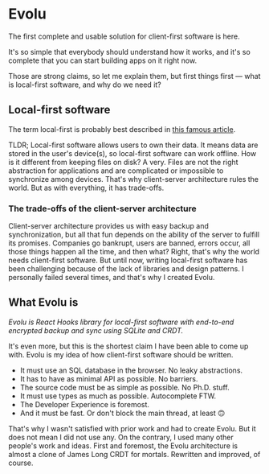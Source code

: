 # Evolu

The first complete and usable solution for client-first software is here.

It's so simple that everybody should understand how it works, and it's so complete that you can start building apps on it right now.

Those are strong claims, so let me explain them, but first things first — what is local-first software, and why do we need it?

## Local-first software

The term local-first is probably best described in [this famous article](https://www.inkandswitch.com/local-first/).

TLDR; Local-first software allows users to own their data. It means data are stored in the user's device(s), so local-first software can work offline. How is it different from keeping files on disk? A very. Files are not the right abstraction for applications and are complicated or impossible to synchronize among devices. That's why client-server architecture rules the world. But as with everything, it has trade-offs.

### The trade-offs of the client-server architecture

Client-server architecture provides us with easy backup and synchronization, but all that fun depends on the ability of the server to fulfill its promises. Companies go bankrupt, users are banned, errors occur, all those things happen all the time, and then what? Right, that's why the world needs client-first software. But until now, writing local-first software has been challenging because of the lack of libraries and design patterns. I personally failed several times, and that's why I created Evolu.

## What Evolu is

*Evolu is React Hooks library for local-first software with end-to-end encrypted backup and sync using SQLite and CRDT.*

It's even more, but this is the shortest claim I have been able to come up with. Evolu is my idea of how client-first software should be written.

- It must use an SQL database in the browser. No leaky abstractions.
- It has to have as minimal API as possible. No barriers.
- The source code must be as simple as possible. No Ph.D. stuff.
- It must use types as much as possible. Autocomplete FTW.
- The Developer Experience is foremost.
- And it must be fast. Or don't block the main thread, at least 🙃

That's why I wasn't satisfied with prior work and had to create Evolu. But it does not mean I did not use any. On the contrary, I used many other people's work and ideas. First and foremost, the Evolu architecture is almost a clone of James Long CRDT for mortals. Rewritten and improved, of course.






